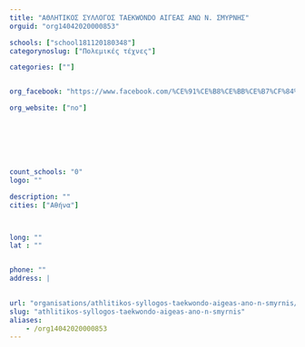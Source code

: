 ```yaml
---
title: "ΑΘΛΗΤΙΚΟΣ ΣΥΛΛΟΓΟΣ TAEKWONDO ΑΙΓΕΑΣ ΑΝΩ Ν. ΣΜΥΡΝΗΣ"
orguid: "org14042020000853"

schools: ["school181120180348"]
categorynoslug: ["Πολεμικές τέχνες"]

categories: [""]


org_facebook: "https://www.facebook.com/%CE%91%CE%B8%CE%BB%CE%B7%CF%84%CE%B9%CE%BA%CF%8C%CF%82-%CE%A3%CF%8D%CE%BB%CE%BB%CE%BF%CE%B3%CE%BF%CF%82-Taekwondo-%CE%91%CE%B9%CE%B3%CE%AD%CE%B1%CF%82-150476398907352/"

org_website: ["no"]







count_schools: "0"
logo: ""

description: ""
cities: ["Αθήνα"]



long: ""
lat : ""


phone: ""
address: |
    

url: "organisations/athlitikos-syllogos-taekwondo-aigeas-ano-n-smyrnis/athina/"
slug: "athlitikos-syllogos-taekwondo-aigeas-ano-n-smyrnis"
aliases:
    - /org14042020000853
---
```



